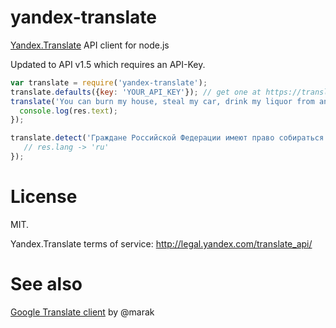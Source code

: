yandex-translate
================

[Yandex.Translate](http://api.yandex.com/translate/doc/dg/concepts/api-overview.xml) API client for node.js

Updated to API v1.5 which requires an API-Key.

```js
var translate = require('yandex-translate');
translate.defaults({key: 'YOUR_API_KEY'}); // get one at https://translate.yandex.com/apikeys
translate('You can burn my house, steal my car, drink my liquor from an old fruitjar.', { to: 'ru' }, function(err, res) {
  console.log(res.text);
});

translate.detect('Граждане Российской Федерации имеют право собираться мирно без оружия, проводить собрания, митинги и демонстрации, шествия и пикетирование', function(err, res) {
   // res.lang -> 'ru'
});
```

# License
MIT.

Yandex.Translate terms of service: http://legal.yandex.com/translate_api/

# See also
[Google Translate client](https://github.com/Marak/translate.js) by @marak

